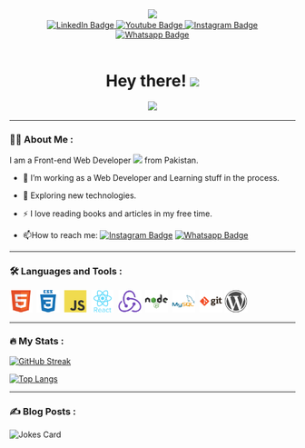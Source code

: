 <!--  20 October 2024 3:43 AM  -->
<div id="header" align="center">
  <img src="https://media.giphy.com/media/M9gbBd9nbDrOTu1Mqx/giphy.gif" width="100"/>
  
  <div id="badges">
    <a href="http://www.linkedin.com/in/magsimuhammadessa">
      <img src="https://img.shields.io/badge/LinkedIn-blue?style=for-the-badge&logo=linkedin&logoColor=white" alt="LinkedIn Badge"/>
    </a>
    <a href="http://www.youtube.com/muhammadessamagsi">
      <img src="https://img.shields.io/badge/YouTube-red?style=for-the-badge&logo=youtube&logoColor=white" alt="Youtube Badge"/>
    </a>
    <a href="http://www.instagram.com/magsimuhammadessa">
      <img src="https://img.shields.io/badge/Instagram-deeppink?style=for-the-badge&logo=instagram&logoColor=white" alt="Instagram Badge"/>
    </a>
    <a href="https://wa.me/923322147896">
      <img src="https://img.shields.io/badge/WhatsApp-lemon?style=for-the-badge&logo=whatsapp&logoColor=white" alt="Whatsapp Badge" />
    </a>
  </div>
  <img src="https://komarev.com/ghpvc/?username=MuhammadEssaMagsi&style=flat-square&color=blue" alt=""/>
  <h1>
    Hey there!
    <img src="https://media.giphy.com/media/hvRJCLFzcasrR4ia7z/giphy.gif" width="30px"/>
  </h1>
</div>
<div align="center">
  <img src="https://i.giphy.com/media/v1.Y2lkPTc5MGI3NjExdm15dzA1a2I2emY3YXdyazg2YmFyY2F0eDNjOHU1Njg3anpsMjAzZiZlcD12MV9pbnRlcm5hbF9naWZfYnlfaWQmY3Q9Zw/25UxpWoNBu8nOtURm9/giphy.gif" width="600">
</div>

---

### :man_technologist: About Me :
I am a Front-end Web Developer <img src="https://media.giphy.com/media/WUlplcMpOCEmTGBtBW/giphy.gif" width="30"> from Pakistan.

- :telescope: I’m working as a Web Developer and Learning stuff in the process.

- :seedling: Exploring new technologies.

- :zap: I love reading books and articles in my free time.

- :mailbox:How to reach me: [![Instagram Badge](https://img.shields.io/badge/-Instagram-deeppink?style=flat&logo=Instagram&logoColor=white)](https://www.instagram.com/magsimuhammadessa) [![Whatsapp Badge](https://img.shields.io/badge/-WhatsApp-lemon?style=flat&logo=WhatsApp&logoColor=white)](https://wa.me/923322147896)

---

### :hammer_and_wrench: Languages and Tools :

<div>
  <img src="https://github.com/devicons/devicon/blob/master/icons/html5/html5-original.svg" title="HTML5" alt="HTML" width="40" height="40"/>&nbsp;
  <img src="https://github.com/devicons/devicon/blob/master/icons/css3/css3-plain-wordmark.svg"  title="CSS3" alt="CSS" width="40" height="40"/>&nbsp;
  <img src="https://github.com/devicons/devicon/blob/master/icons/javascript/javascript-original.svg" title="JavaScript" alt="JavaScript" width="40" height="40"/>&nbsp;
  <img src="https://github.com/devicons/devicon/blob/master/icons/react/react-original-wordmark.svg" title="React" alt="React" width="40" height="40"/>&nbsp;
  <img src="https://github.com/devicons/devicon/blob/master/icons/redux/redux-original.svg" title="Redux" alt="Redux " width="40" height="40"/>&nbsp;
  <img src="https://github.com/devicons/devicon/blob/master/icons/nodejs/nodejs-original-wordmark.svg" title="NodeJS" alt="NodeJS" width="40" height="40"/>&nbsp;
  <img src="https://github.com/devicons/devicon/blob/master/icons/mysql/mysql-original-wordmark.svg" title="MySQL"  alt="MySQL" width="40" height="40"/>&nbsp;
  <img src="https://github.com/devicons/devicon/blob/master/icons/git/git-original-wordmark.svg" title="Git" **alt="Git" width="40" height="40"/>
  <img src="https://github.com/devicons/devicon/blob/master/icons/wordpress/wordpress-plain.svg" title="Git" **alt="Git" width="40" height="40"/>
</div>

---

### :fire: My Stats :
<a href="https://git.io/streak-stats"><img src="https://github-readme-streak-stats.herokuapp.com?user=muhammadessamagsi&theme=dark&date_format=j%20M%5B%20Y%5D" alt="GitHub Streak" /></a>

[![Top Langs](https://github-readme-stats.vercel.app/api/top-langs/?username=MuhammadEssaMagsi&layout=compact&theme=vision-friendly-dark)](https://github.com/anuraghazra/github-readme-stats)


---

### :writing_hand: Blog Posts :

<!-- BLOG-POST-LIST:START -->
<!-- BLOG-POST-LIST:END -->

<!-- HTML -->
<img src="https://readme-jokes.vercel.app/api" alt="Jokes Card" />




<!---  This below stuff was 3 years before 20 October 2024 memories man memories
- 👋 Hi, I’m @MuhammadEssaMagsi
- 👀 I’m interested in Computer related stuff
- 🌱 I’m currently learning using github and heroku to make whatsapp bots
- 💞️ I’m looking to collaborate on whatsapp bots
- 📫 +923322147896
--->
<!---
MuhammadEssaMagsi/MuhammadEssaMagsi is a ✨ special ✨ repository because its `README.md` (this file) appears on your GitHub profile.
You can click the Preview link to take a look at your changes.
--->
